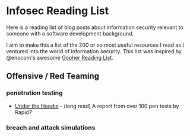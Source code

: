 # Infosec Reading List

Here is a reading list of blog posts about information security relevant to someone with a software development background.  

I aim to make this a list of the 200 or so most useful resources I read as I ventured into the world of information security.  This list was inspired by @enocom's awesome [Gopher Reading List](https://github.com/enocom/gopher-reading-list).


## Offensive / Red Teaming
### penetration testing
- [Under the Hoodie](https://www.rapid7.com/info/under-the-hoodie/) - (long read) A report from over 100 pen tests by Rapid7

### breach and attack simulations